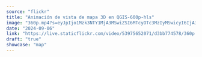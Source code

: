 ```yaml
---
source: "flickr"
title: "Animación de vista de mapa 3D en QGIS-600p-hls"
image: "360p.mp4?s=eyJpIjo1Mzk3NTY1MjA3MSwiZSI6MTcyOTc3MzIyMSwicyI6IjA3ZmMxMDY5NDZlNmFhYjc0OTY1MjMwNDlhYjFjYzZmMDUwY2M5NDEiLCJ2IjoxfQ.mp4"
date: "2024-09-06"
link: "https://live.staticflickr.com/video/53975652071/d3bb774578/360p.mp4?s=eyJpIjo1Mzk3NTY1MjA3MSwiZSI6MTcyOTc3MzIyMSwicyI6IjA3ZmMxMDY5NDZlNmFhYjc0OTY1MjMwNDlhYjFjYzZmMDUwY2M5NDEiLCJ2IjoxfQ"
draft: "true"
showcase: "map"
---
```

